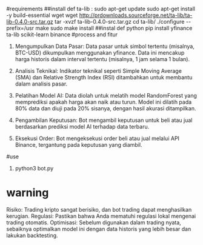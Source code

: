 #requirements
##install def ta-lib :
sudo apt-get update
sudo apt-get install -y build-essential wget
wget http://prdownloads.sourceforge.net/ta-lib/ta-lib-0.4.0-src.tar.gz
tar -xvzf ta-lib-0.4.0-src.tar.gz
cd ta-lib/
./configure --prefix=/usr
make
sudo make install
##instal def python
  pip install yfinance ta-lib scikit-learn binance
#process and fitur
1. Mengumpulkan Data Pasar: Data pasar untuk simbol tertentu (misalnya, BTC-USD) dikumpulkan menggunakan yfinance. Data ini mencakup harga historis dalam interval tertentu (misalnya, 1 jam selama 1 bulan).

2. Analisis Teknikal: Indikator teknikal seperti Simple Moving Average (SMA) dan Relative Strength Index (RSI) ditambahkan untuk membantu dalam analisis pasar.

3. Pelatihan Model AI: Data diolah untuk melatih model RandomForest yang memprediksi apakah harga akan naik atau turun. Model ini dilatih pada 80% data dan diuji pada 20% sisanya, dengan hasil akurasi ditampilkan.

4. Pengambilan Keputusan: Bot mengambil keputusan untuk beli atau jual berdasarkan prediksi model AI terhadap data terbaru.

5. Eksekusi Order: Bot mengeksekusi order beli atau jual melalui API Binance, tergantung pada keputusan yang diambil.

#use
1. python3 bot.py

# warning
Risiko: Trading kripto sangat berisiko, dan bot trading dapat menghasilkan kerugian.
Regulasi: Pastikan bahwa Anda mematuhi regulasi lokal mengenai trading otomatis.
Optimisasi: Sebelum digunakan dalam trading nyata, sebaiknya optimalkan model ini dengan data historis yang lebih besar dan lakukan backtesting.
